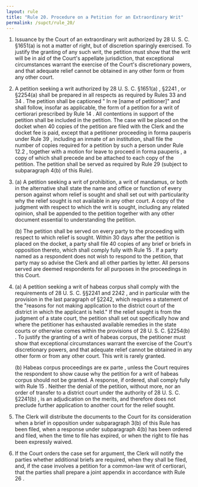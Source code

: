 ```yaml
---
layout: rule
title: "Rule 20. Procedure on a Petition for an Extraordinary Writ"
permalink: /supct/rule_20/
---
```


1. Issuance by the Court of an extraordinary writ authorized by 28 U. S. C. §1651(a) is not a matter of right, but of discretion sparingly exercised. To justify the granting of any such writ, the petition must show that the writ will be in aid of the Court's appellate jurisdiction, that exceptional circumstances warrant the exercise of the Court's discretionary powers, and that adequate relief cannot be obtained in any other form or from any other court.


2. A petition seeking a writ authorized by 28 U. S. C. §1651(a) , §2241 , or §2254(a) shall be prepared in all respects as required by Rules 33 and 34 . The petition shall be captioned " In re [name of petitioner]" and shall follow, insofar as applicable, the form of a petition for a writ of certiorari prescribed by Rule 14 . All contentions in support of the petition shall be included in the petition. The case will be placed on the docket when 40 copies of the petition are filed with the Clerk and the docket fee is paid, except that a petitioner proceeding in forma pauperis under Rule 39 , including an inmate of an institution, shall file the number of copies required for a petition by such a person under Rule 12.2 , together with a motion for leave to proceed in forma pauperis , a copy of which shall precede and be attached to each copy of the petition. The petition shall be served as required by Rule 29 (subject to subparagraph 4(b) of this Rule).


3. (a) A petition seeking a writ of prohibition, a writ of mandamus, or both in the alternative shall state the name and office or function of every person against whom relief is sought and shall set out with particularity why the relief sought is not available in any other court. A copy of the judgment with respect to which the writ is sought, including any related opinion, shall be appended to the petition together with any other document essential to understanding the petition.


    (b) The petition shall be served on every party to the proceeding with respect to which relief is sought. Within 30 days after the petition is placed on the docket, a party shall file 40 copies of any brief or briefs in opposition thereto, which shall comply fully with Rule 15 . If a party named as a respondent does not wish to respond to the petition, that party may so advise the Clerk and all other parties by letter. All persons served are deemed respondents for all purposes in the proceedings in this Court.


4. (a) A petition seeking a writ of habeas corpus shall comply with the requirements of 28 U. S. C. §§2241 and 2242 , and in particular with the provision in the last paragraph of §2242, which requires a statement of the "reasons for not making application to the district court of the district in which the applicant is held." If the relief sought is from the judgment of a state court, the petition shall set out specifically how and where the petitioner has exhausted available remedies in the state courts or otherwise comes within the provisions of 28 U. S. C. §2254(b) . To justify the granting of a writ of habeas corpus, the petitioner must show that exceptional circumstances warrant the exercise of the Court's discretionary powers, and that adequate relief cannot be obtained in any other form or from any other court. This writ is rarely granted.


    (b) Habeas corpus proceedings are ex parte , unless the Court requires the respondent to show cause why the petition for a writ of habeas corpus should not be granted. A response, if ordered, shall comply fully with Rule 15 . Neither the denial of the petition, without more, nor an order of transfer to a district court under the authority of 28 U. S. C. §2241(b) , is an adjudication on the merits, and therefore does not preclude further application to another court for the relief sought.


5. The Clerk will distribute the documents to the Court for its consideration when a brief in opposition under subparagraph 3(b) of this Rule has been filed, when a response under subparagraph 4(b) has been ordered and filed, when the time to file has expired, or when the right to file has been expressly waived.


6. If the Court orders the case set for argument, the Clerk will notify the parties whether additional briefs are required, when they shall be filed, and, if the case involves a petition for a common-law writ of certiorari, that the parties shall prepare a joint appendix in accordance with Rule 26 .





